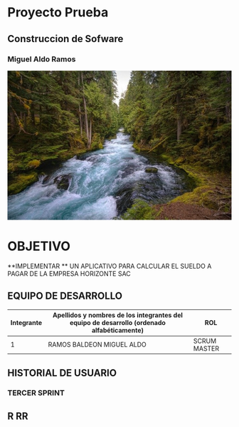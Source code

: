 # Proyecto Prueba
## Construccion de Sofware
### Miguel Aldo Ramos
![](/IMAGENES/rio_portada.jpg)

# OBJETIVO
**IMPLEMENTAR ** UN APLICATIVO PARA CALCULAR EL SUELDO A PAGAR DE LA EMPRESA HORIZONTE SAC
## EQUIPO DE DESARROLLO
Integrante | Apellidos y nombres de los integrantes del equipo de desarrollo (ordenado alfabéticamente) | ROL
---------- | ------------------------------------------------------------------------------------------ | ---
1 | RAMOS BALDEON MIGUEL ALDO	| SCRUM MASTER
## HISTORIAL DE USUARIO
### TERCER SPRINT
## R RR
